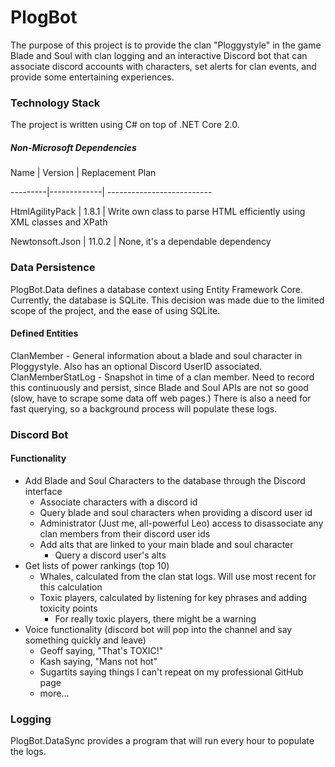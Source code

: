 # PlogBot
The purpose of this project is to provide the clan "Ploggystyle" in the game Blade and Soul with clan logging and an interactive Discord bot that can associate discord accounts with characters, set alerts for clan events, and provide some entertaining experiences.

### Technology Stack

The project is written using C# on top of .NET Core 2.0.

##### Non-Microsoft Dependencies

Name | Version | Replacement Plan

---------|-------------| --------------------------

HtmlAgilityPack | 1.8.1 | Write own class to parse HTML efficiently using XML classes and XPath

Newtonsoft.Json | 11.0.2 | None, it's a dependable dependency

### Data Persistence
PlogBot.Data defines a database context using Entity Framework Core.  Currently, the database is SQLite. This decision was made due to the limited scope of the project, and the ease of using SQLite.
#### Defined Entities
ClanMember - General information about a blade and soul character in Ploggystyle. Also has an optional Discord UserID associated.
ClanMemberStatLog - Snapshot in time of a clan member. Need to record this continuously and persist, since Blade and Soul APIs are not so good (slow, have to scrape some data off web pages.) There is also a need for fast querying, so a background process will populate these logs.

### Discord Bot
#### Functionality
- Add Blade and Soul Characters to the database through the Discord interface
  - Associate characters with a discord id
  - Query blade and soul characters when providing a discord user id
  - Administrator (Just me, all-powerful Leo) access to disassociate any clan members from their discord user ids
  - Add alts that are linked to your main blade and soul character
    - Query a discord user's alts
- Get lists of power rankings (top 10)
  - Whales, calculated from the clan stat logs.  Will use most recent for this calculation
  - Toxic players, calculated by listening for key phrases and adding toxicity points
    - For really toxic players, there might be a warning
- Voice functionality (discord bot will pop into the channel and say something quickly and leave)
  - Geoff saying, "That's TOXIC!"
  - Kash saying, "Mans not hot"
  - Sugartits saying things I can't repeat on my professional GitHub page
  - more...

### Logging
PlogBot.DataSync provides a program that will run every hour to populate the logs.
